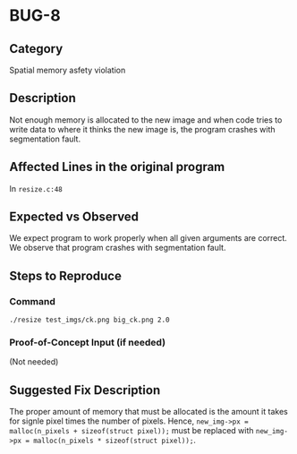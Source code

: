 # BUG-8
## Category
Spatial memory asfety violation

## Description

Not enough memory is allocated to the new image and when code tries to write data to where it thinks the new image is, the program crashes with segmentation fault.

## Affected Lines in the original program
In `resize.c:48`

## Expected vs Observed
We expect program to work properly when all given arguments are correct. We observe that program crashes with segmentation fault.

## Steps to Reproduce

### Command

```
./resize test_imgs/ck.png big_ck.png 2.0
```
### Proof-of-Concept Input (if needed)
(Not needed)

## Suggested Fix Description
The proper amount of memory that must be allocated is the amount it takes for signle pixel times the number of pixels. Hence, `new_img->px = malloc(n_pixels + sizeof(struct pixel));` must be replaced with `new_img->px = malloc(n_pixels * sizeof(struct pixel));`.
